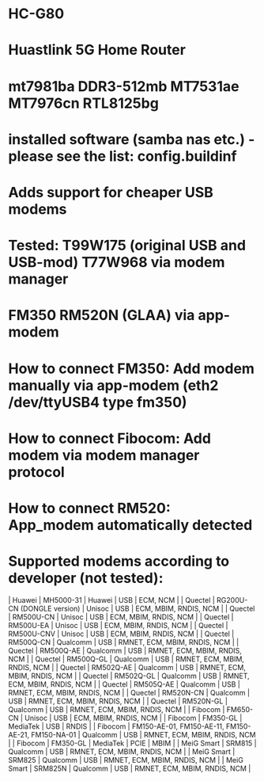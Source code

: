 # HC-G80
# Huastlink 5G Home Router
# mt7981ba DDR3-512mb MT7531ae MT7976cn RTL8125bg

# installed software (samba nas etc.) - please see the list: config.buildinf

# Adds support for cheaper USB modems
# Tested: T99W175 (original USB and USB-mod) T77W968 via modem manager
# FM350 RM520N (GLAA) via app-modem

# How to connect FM350: Add modem manually via app-modem (eth2 /dev/ttyUSB4 type fm350)
# How to connect Fibocom: Add modem via modem manager protocol
# How to connect RM520: App_modem automatically detected

# Supported modems according to developer (not tested):
| Huawei | MH5000-31 | Huawei | USB | ECM, NCM |
| Quectel | RG200U-CN (DONGLE version) | Unisoc | USB | ECM, MBIM, RNDIS, NCM |
| Quectel | RM500U-CN | Unisoc | USB | ECM, MBIM, RNDIS, NCM |
| Quectel | RM500U-EA | Unisoc | USB | ECM, MBIM, RNDIS, NCM |
| Quectel | RM500U-CNV | Unisoc | USB | ECM, MBIM, RNDIS, NCM |
| Quectel | RM500Q-CN | Qualcomm | USB | RMNET, ECM, MBIM, RNDIS, NCM |
| Quectel | RM500Q-AE | Qualcomm | USB | RMNET, ECM, MBIM, RNDIS, NCM |
| Quectel | RM500Q-GL | Qualcomm | USB | RMNET, ECM, MBIM, RNDIS, NCM |
| Quectel | RM502Q-AE | Qualcomm | USB | RMNET, ECM, MBIM, RNDIS, NCM |
| Quectel | RM502Q-GL | Qualcomm | USB | RMNET, ECM, MBIM, RNDIS, NCM |
| Quectel | RM505Q-AE | Qualcomm | USB | RMNET, ECM, MBIM, RNDIS, NCM |
| Quectel | RM520N-CN | Qualcomm | USB | RMNET, ECM, MBIM, RNDIS, NCM |
| Quectel | RM520N-GL | Qualcomm | USB | RMNET, ECM, MBIM, RNDIS, NCM |
| Fibocom | FM650-CN | Unisoc | USB | ECM, MBIM, RNDIS, NCM |
| Fibocom | FM350-GL | MediaTek | USB | RNDIS |
| Fibocom | FM150-AE-01, FM150-AE-11, FM150-AE-21, FM150-NA-01 | Qualcomm | USB | RMNET, ECM, MBIM, RNDIS, NCM |
| Fibocom | FM350-GL | MediaTek | PCIE | MBIM |
| MeiG Smart | SRM815 | Qualcomm | USB | RMNET, ECM, MBIM, RNDIS, NCM |
| MeiG Smart | SRM825 | Qualcomm | USB | RMNET, ECM, MBIM, RNDIS, NCM |
| MeiG Smart | SRM825N | Qualcomm | USB | RMNET, ECM, MBIM, RNDIS, NCM |
